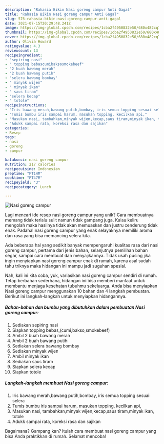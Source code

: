 ```yaml
---
description: "Rahasia Bikin Nasi goreng campur Anti Gagal"
title: "Rahasia Bikin Nasi goreng campur Anti Gagal"
slug: 576-rahasia-bikin-nasi-goreng-campur-anti-gagal
date: 2021-07-15T20:29:48.241Z
image: https://img-global.cpcdn.com/recipes/1cba2f4950832e50/680x482cq70/nasi-goreng-campur-foto-resep-utama.jpg
thumbnail: https://img-global.cpcdn.com/recipes/1cba2f4950832e50/680x482cq70/nasi-goreng-campur-foto-resep-utama.jpg
cover: https://img-global.cpcdn.com/recipes/1cba2f4950832e50/680x482cq70/nasi-goreng-campur-foto-resep-utama.jpg
author: Olivia Howard
ratingvalue: 4.3
reviewcount: 13
recipeingredient:
- "sepiring nasi"
- " topping bebascumibaksosmokebeef"
- "2 buah bawang merah"
- "2 buah bawang putih"
- "selera bawang bombay"
- " minyak wijen"
- " minyak ikan"
- " saus tiram"
- "selera kecap"
- " totole"
recipeinstructions:
- "Iris bawang merah,bawang putih,bombay, iris semua topping sesuai selera"
- "Tumis bumbu iris sampai harum, masukan topping, kecilkan api,"
- "Masukan nasi, tambahkan,minyak wijen,kecap,saus tiram,minyak ikan, totole"
- "Adukk sampai rata, koreksi rasa dan sajikan"
categories:
- Resep
tags:
- nasi
- goreng
- campur

katakunci: nasi goreng campur 
nutrition: 217 calories
recipecuisine: Indonesian
preptime: "PT14M"
cooktime: "PT47M"
recipeyield: "3"
recipecategory: Lunch

---
```



![Nasi goreng campur](https://img-global.cpcdn.com/recipes/1cba2f4950832e50/680x482cq70/nasi-goreng-campur-foto-resep-utama.jpg)

Lagi mencari ide resep nasi goreng campur yang unik? Cara membuatnya memang tidak terlalu sulit namun tidak gampang juga. Kalau keliru mengolah maka hasilnya tidak akan memuaskan dan justru cenderung tidak enak. Padahal nasi goreng campur yang enak selayaknya memiliki aroma dan rasa yang bisa memancing selera kita.

Ada beberapa hal yang sedikit banyak mempengaruhi kualitas rasa dari nasi goreng campur, pertama dari jenis bahan, selanjutnya pemilihan bahan segar, sampai cara membuat dan menyajikannya. Tidak usah pusing jika ingin menyiapkan nasi goreng campur enak di rumah, karena asal sudah tahu triknya maka hidangan ini mampu jadi suguhan spesial.




Nah, kali ini kita coba, yuk, variasikan nasi goreng campur sendiri di rumah. Tetap berbahan sederhana, hidangan ini bisa memberi manfaat untuk membantu menjaga kesehatan tubuhmu sekeluarga. Anda bisa menyiapkan Nasi goreng campur menggunakan 10 bahan dan 4 langkah pembuatan. Berikut ini langkah-langkah untuk menyiapkan hidangannya.

<!--inarticleads1-->

##### Bahan-bahan dan bumbu yang dibutuhkan dalam pembuatan Nasi goreng campur:

1. Sediakan sepiring nasi
1. Siapkan  topping bebas,(cumi,bakso,smokebeef)
1. Ambil 2 buah bawang merah
1. Ambil 2 buah bawang putih
1. Sediakan selera bawang bombay
1. Sediakan  minyak wijen
1. Ambil  minyak ikan
1. Sediakan  saus tiram
1. Siapkan selera kecap
1. Siapkan  totole




<!--inarticleads2-->

##### Langkah-langkah membuat Nasi goreng campur:

1. Iris bawang merah,bawang putih,bombay, iris semua topping sesuai selera
1. Tumis bumbu iris sampai harum, masukan topping, kecilkan api,
1. Masukan nasi, tambahkan,minyak wijen,kecap,saus tiram,minyak ikan, totole
1. Adukk sampai rata, koreksi rasa dan sajikan




Bagaimana? Gampang kan? Itulah cara membuat nasi goreng campur yang bisa Anda praktikkan di rumah. Selamat mencoba!

